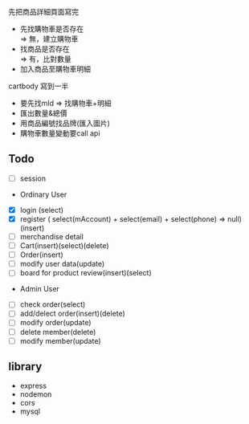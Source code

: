 
先把商品詳細頁面寫完
* 先找購物車是否存在<br/>
 => 無，建立購物車
* 找商品是否存在 <br/>
 => 有，比對數量
* 加入商品至購物車明細

cartbody 寫到一半
* 要先找mId => 找購物車+明細
* 匯出數量&總價
* 用商品編號找品牌(匯入圖片)
* 購物車數量變動要call api

## Todo

- [ ] session

* Ordinary User
- [x] login (select)
- [x] register ( select(mAccount)
                + select(email)
                + select(phone) => null)(insert)
- [ ] merchandise detail
- [ ] Cart(insert)(select)(delete)
- [ ] Order(insert)
- [ ] modify user data(update)
- [ ] board for product review(insert)(select)

* Admin User
- [ ] check order(select)
- [ ] add/delect order(insert)(delete)
- [ ] modify order(update)
- [ ] delete member(delete)
- [ ] modify member(update)

## library
* express
* nodemon
* cors
* mysql